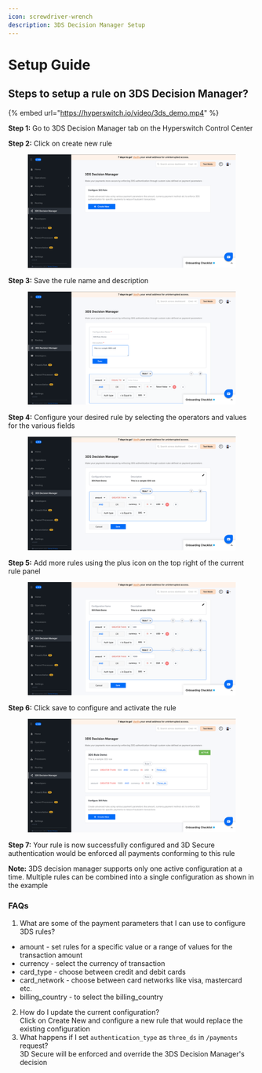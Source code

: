 ```yaml
---
icon: screwdriver-wrench
description: 3DS Decision Manager Setup
---
```


# Setup Guide

## Steps to setup a rule on 3DS Decision Manager?

{% embed url="https://hyperswitch.io/video/3ds_demo.mp4" %}

**Step 1:** Go to 3DS Decision Manager tab on the Hyperswitch Control Center

**Step 2:** Click on create new rule&#x20;

<figure><img src="../../../.gitbook/assets/3ds_step2.png" alt=""><figcaption></figcaption></figure>

**Step 3:** Save the rule name and description&#x20;

<figure><img src="../../../.gitbook/assets/3ds_step3.png" alt=""><figcaption></figcaption></figure>

**Step 4:** Configure your desired rule by selecting the operators and values for the various fields&#x20;

<figure><img src="../../../.gitbook/assets/3ds_step4.png" alt=""><figcaption></figcaption></figure>

**Step 5:** Add more rules using the plus icon on the top right of the current rule panel&#x20;

<figure><img src="../../../.gitbook/assets/3ds_step5.png" alt=""><figcaption></figcaption></figure>

**Step 6:** Click save to configure and activate the rule&#x20;

<figure><img src="../../../.gitbook/assets/3ds_step6.png" alt=""><figcaption></figcaption></figure>

**Step 7:** Your rule is now successfully configured and 3D Secure authentication would be enforced all payments conforming to this rule

**Note:** 3DS decision manager supports only one active configuration at a time. Multiple rules can be combined into a single configuration as shown in the example

### FAQs

1. What are some of the payment parameters that I can use to configure 3DS rules?

* amount - set rules for a specific value or a range of values for the transaction amount
* currency - select the currency of transaction
* card\_type - choose between credit and debit cards
* card\_network - choose between card networks like visa, mastercard etc.
* billing\_country - to select the billing\_country

2. How do I update the current configuration?\
   Click on Create New and configure a new rule that would replace the existing configuration
3. What happens if I set `authentication_type` as `three_ds` in `/payments` request?\
   3D Secure will be enforced and override the 3DS Decision Manager's decision
